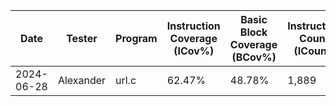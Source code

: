 | Date       | Tester    | Program | Instruction Coverage (ICov%) | Basic Block Coverage (BCov%) | Instruction Count (ICount) | Execution Time (s) |
|------------|-----------|---------|-------------------------------|------------------------------|----------------------------|--------------------|
| 2024-06-28 | Alexander | url.c     | 62.47%                        | 48.78%                       | 1,889                      | 263.11             |